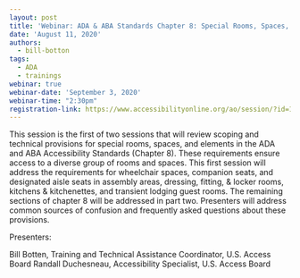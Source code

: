 ```yaml
---
layout: post
title: 'Webinar: ADA & ABA Standards Chapter 8: Special Rooms, Spaces, and Elements (Part 1)'
date: 'August 11, 2020'
authors:
  - bill-botton
tags:
  - ADA
  - trainings
webinar: true
webinar-date: 'September 3, 2020'
webinar-time: "2:30pm"
registration-link: https://www.accessibilityonline.org/ao/session/?id=110833
---
```

This session is the first of two sessions that will review scoping and technical provisions for special rooms, spaces, and elements in the ADA and ABA Accessibility Standards (Chapter 8). These requirements ensure access to a diverse group of rooms and spaces. This first session will address the requirements for wheelchair spaces, companion seats, and designated aisle seats in assembly areas, dressing, fitting, & locker rooms, kitchens & kitchenettes, and transient lodging guest rooms. The remaining sections of chapter 8 will be addressed in part two. Presenters will address common sources of confusion and frequently asked questions about these provisions.

Presenters:

Bill Botten, Training and Technical Assistance Coordinator, U.S. Access Board
Randall Duchesneau, Accessibility Specialist, U.S. Access Board